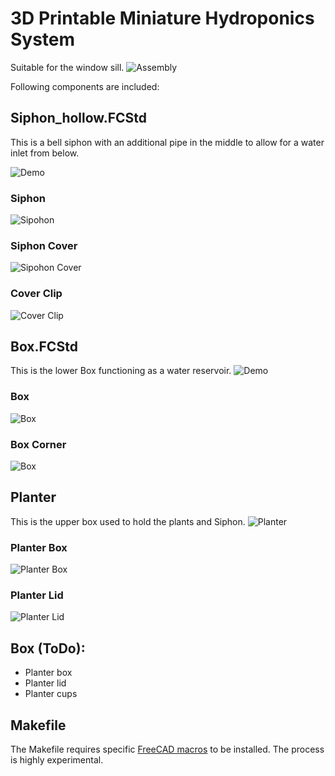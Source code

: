 # 3D Printable Miniature Hydroponics System
Suitable for the window sill.
![Assembly](https://github.com/tribeshouse/mini-hydroponics/raw/main/png/Assembly-Assembly.png)

Following components are included:

## Siphon_hollow.FCStd
This is a bell siphon with an additional pipe in the middle to allow for a water inlet from below.

![Demo](https://github.com/tribeshouse/mini-hydroponics/raw/main/png/Siphon_hollow-Demo.png)
### Siphon

![Sipohon](https://github.com/tribeshouse/mini-hydroponics/raw/main/png/Siphon_hollow-Siphon.png)

### Siphon Cover
![Sipohon Cover](https://github.com/tribeshouse/mini-hydroponics/raw/main/png/Siphon_hollow-Cover.png)

### Cover Clip
![Cover Clip](https://github.com/tribeshouse/mini-hydroponics/raw/main/png/Siphon_hollow-Cover_Clip.png)

## Box.FCStd
This is the lower Box functioning as a water reservoir.
![Demo](https://github.com/tribeshouse/mini-hydroponics/raw/main/png/Box-Demo.png)

### Box
![Box](https://github.com/tribeshouse/mini-hydroponics/raw/main/png/Box-Box.png)

### Box Corner
![Box](https://github.com/tribeshouse/mini-hydroponics/raw/main/png/Box-Corner.png)

## Planter
This is the upper box used to hold the plants and Siphon.
![Planter](https://github.com/tribeshouse/mini-hydroponics/raw/main/png/Planter-Assembly.png)

### Planter Box
![Planter Box](https://github.com/tribeshouse/mini-hydroponics/raw/main/png/Planter-Box.png)

### Planter Lid
![Planter Lid](https://github.com/tribeshouse/mini-hydroponics/raw/main/png/Planter-Lid.png)

## Box (ToDo):
- Planter box
- Planter lid
- Planter cups

## Makefile
The Makefile requires specific [FreeCAD macros](https://github.com/tribeshouse/FreeCAD-macros) to be installed. The process is highly experimental.
